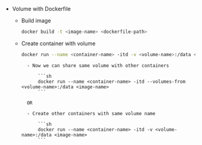 - Volume with Dockerfile

    - Build image

        ```sh
        docker build -t <image-name> <dockerfile-path>
        ```

    - Create container with volume

        ```sh
        docker run --name <container-name> -itd -v <volume-name>:/data <image-name>
        ```

            - Now we can share same volume with other containers

                ```sh
                docker run --name <container-name> -itd --volumes-from <volume-name>:/data <image-name>
                ```

            OR

            - Create other containers with same volume name

                ```sh
                docker run --name <container-name> -itd -v <volume-name>:/data <image-name>
                ```